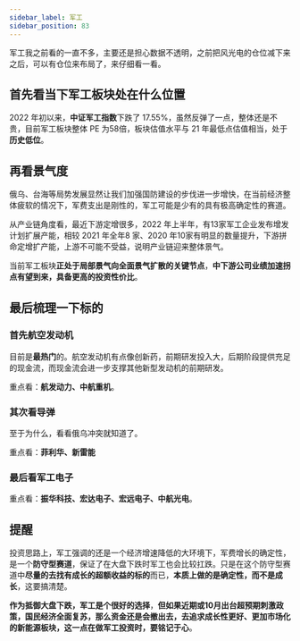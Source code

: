 ```yaml
---
sidebar_label: 军工
sidebar_position: 83
---
```



军工我之前看的一直不多，主要还是担心数据不透明，之前把风光电的仓位减下来之后，可以有仓位来布局了，来仔细看一看。


## 首先看当下军工板块处在什么位置

2022 年初以来，**中证军工指数**下跌了 17.55%，虽然反弹了一点，整体还是不贵，目前军工板块整体 PE 为58倍，板块估值水平与 21 年最低点估值相当，处于**历史低位**。


## 再看景气度

俄乌、台海等局势发展显然让我们加强国防建设的步伐进一步增快，在当前经济整体疲软的情况下，军费支出是刚性的，军工可能是少有的具有极高确定性的赛道。

从产业链角度看，最近下游定增很多，2022 年上半年，有13家军工企业发布增发计划扩展产能，相较 2021 年全年8 家、2020 年10家有明显的数量提升，下游拼命定增扩产能，上游不可能不受益，说明产业链迎来整体景气。

当前军工板块**正处于局部景气向全面景气扩散的关键节点**，**中下游公司业绩加速拐点有望到来，具备更高的投资性价比**。


## 最后梳理一下标的

### 首先航空发动机

目前是**最热门**的。航空发动机有点像创新药，前期研发投入大，后期阶段提供充足的现金流，而现金流会进一步支撑其他新型发动机的前期研发。

重点看：**航发动力、中航重机**。

### 其次看导弹

至于为什么，看看俄乌冲突就知道了。

重点看：**菲利华、新雷能**

### 最后看军工电子

重点看：**振华科技、宏达电子、宏远电子、中航光电**。


## 提醒

投资思路上，军工强调的还是一个经济增速降低的大环境下，军费增长的确定性，是一个**防守型赛道**，保证了在大盘下跌时军工也会比较扛跌。只是在这个防守型赛道中**尽量的去找有成长的超额收益的标的**而已，**本质上做的是确定性，而不是成长**，这要搞清楚。

**作为抵御大盘下跌，军工是个很好的选择**，**但如果近期或10月出台超预期刺激政策，国民经济全面复苏，那么资金还是会撤出去，去追求成长性更好、更加市场化的新能源板块，这一点在做军工投资时，要铭记于心**。
